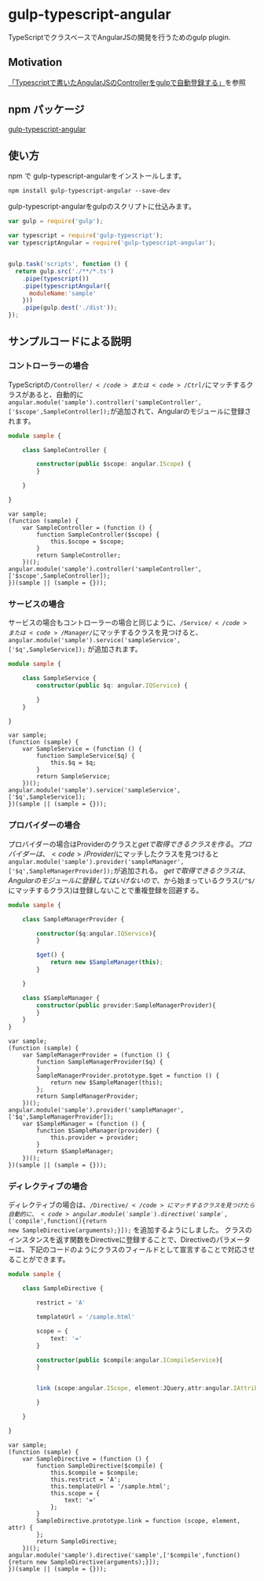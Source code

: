 # gulp-typescript-angular
TypeScriptでクラスベースでAngularJSの開発を行うためのgulp plugin.

## Motivation
[「Typescriptで書いたAngularJSのControllerをgulpで自動登録する」](http://qiita.com/takeshi@github/items/31f6dfdb2bcbf236bc6e)を参照

## npm パッケージ
[gulp-typescript-angular](https://www.npmjs.com/package/gulp-typescript-angular)

## 使い方
npm で gulp-typescript-angularをインストールします。

```bash:インストール
npm install gulp-typescript-angular --save-dev
```
gulp-typescript-angularをgulpのスクリプトに仕込みます。

```js:gulpfile.js
var gulp = require('gulp');

var typescript = require('gulp-typescript');
var typescriptAngular = require('gulp-typescript-angular');


gulp.task('scripts', function () {
  return gulp.src('./**/*.ts')
    .pipe(typescript())
    .pipe(typescriptAngular({
      moduleName:'sample'
    }))
    .pipe(gulp.dest('./dist'));
});
```

## サンプルコードによる説明
### コントローラーの場合
TypeScriptの<code>/Controller$/</code>または<code>/Ctrl$/</code>にマッチするクラスがあると、自動的に<code>angular.module('sample').controller('sampleController',['$scope',SampleController]);</code>が追加されて、Angularのモジュールに登録されます。

```ts:sample-controller.ts
module sample {

    class SampleController {

        constructor(public $scope: angular.IScope) {
        }

    }

}
```

```js:コンパイル後のJavaScript
var sample;
(function (sample) {
    var SampleController = (function () {
        function SampleController($scope) {
            this.$scope = $scope;
        }
        return SampleController;
    })();
angular.module('sample').controller('sampleController',['$scope',SampleController]);
})(sample || (sample = {}));
```
### サービスの場合
サービスの場合もコントローラーの場合と同じように、<code>/Service$/</code>または<code>/Manager$/</code>にマッチするクラスを見つけると、<code>angular.module('sample').service('sampleService',['$q',SampleService]);</code> が追加されます。

```ts:sample-service.ts
module sample {

    class SampleService {
        constructor(public $q: angular.IQService) {

        }
    }

}
```

```js:コンパイル後のJavaScript
var sample;
(function (sample) {
    var SampleService = (function () {
        function SampleService($q) {
            this.$q = $q;
        }
        return SampleService;
    })();
angular.module('sample').service('sampleService',['$q',SampleService]);
})(sample || (sample = {}));
```

### プロバイダーの場合
プロバイダーの場合はProviderのクラスと$getで取得できるクラスを作る。プロバイダーは、<code>/Provider$/</code>にマッチしたクラスを見つけると<code>angular.module('sample').provider('sampleManager',['$q',SampleManagerProvider]);</code>が追加される。
$getで取得できるクラス は、Angularのモジュールに登録してはいけないので、$から始まっているクラス(<code>/^\$/</code>にマッチするクラス)は登録しないことで重複登録を回避する。

``` ts:service-manager-provider.ts
module sample {

    class SampleManagerProvider {

        constructor($q:angular.IQService){
        }

        $get() {
            return new $SampleManager(this);
        }

    }

    class $SampleManager {
        constructor(public provider:SampleManagerProvider){
        }
    }
}
```

```js:コンパイル後のJavaScript
var sample;
(function (sample) {
    var SampleManagerProvider = (function () {
        function SampleManagerProvider($q) {
        }
        SampleManagerProvider.prototype.$get = function () {
            return new $SampleManager(this);
        };
        return SampleManagerProvider;
    })();
angular.module('sample').provider('sampleManager',['$q',SampleManagerProvider]);
    var $SampleManager = (function () {
        function $SampleManager(provider) {
            this.provider = provider;
        }
        return $SampleManager;
    })();
})(sample || (sample = {}));
```

### ディレクティブの場合
ディレクティブの場合は、<code>/Directive$/</code>にマッチするクラスを見つけたら自動的に、<code>angular.module('sample').directive('sample',['$compile',function(){return new SampleDirective(arguments);}]);</code> を追加するようにしました。
クラスのインスタンスを返す関数をDirectiveに登録することで、Directiveのパラメーターは、下記のコードのようにクラスのフィールドとして宣言することで対応させることができます。

```ts:sample-directive.ts
module sample {

    class SampleDirective {

        restrict = 'A'

        templateUrl = '/sample.html'

        scope = {
            text: '='
        }

        constructor(public $compile:angular.ICompileService){
        }


        link (scope:angular.IScope, element:JQuery,attr:angular.IAttributes) {

        }

    }

}
```

```コンパイル後のJavaScript
var sample;
(function (sample) {
    var SampleDirective = (function () {
        function SampleDirective($compile) {
            this.$compile = $compile;
            this.restrict = 'A';
            this.templateUrl = '/sample.html';
            this.scope = {
                text: '='
            };
        }
        SampleDirective.prototype.link = function (scope, element, attr) {
        };
        return SampleDirective;
    })();
angular.module('sample').directive('sample',['$compile',function(){return new SampleDirective(arguments);}]);
})(sample || (sample = {}));
```
